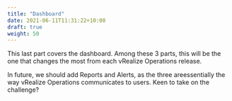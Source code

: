 ```yaml
---
title: "Dashboard"
date: 2021-06-11T11:31:22+10:00
draft: true
weight: 50
---
```


This last part covers the dashboard. Among these 3 parts, this will be the one that changes the most from each vRealize Operations release.

In future, we should add Reports and Alerts, as the three areessentially the way vRealize Operations communicates to users. Keen to take on the challenge?